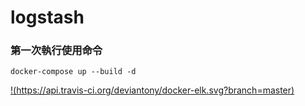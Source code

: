 # logstash
### 第一次執行使用命令
```
docker-compose up --build -d
```
[!(https://api.travis-ci.org/deviantony/docker-elk.svg?branch=master)](https://travis-ci.org/deviantony/docker-elk)

